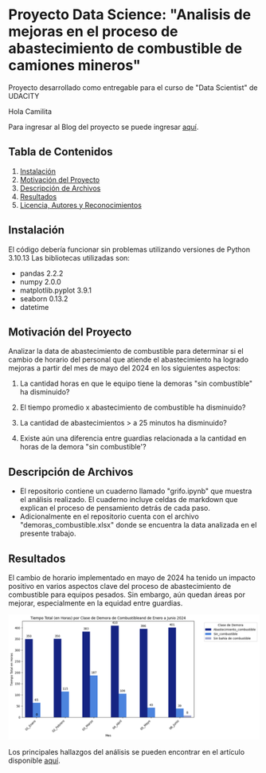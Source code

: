 # Proyecto Data Science: "Analisis de mejoras en el proceso de abastecimiento de combustible de camiones mineros"
Proyecto desarrollado como entregable para el curso de "Data Scientist" de UDACITY

Hola Camilita

Para ingresar al Blog del proyecto se puede ingresar [aquí](https://medium.com/@iax.espv/evaluaci%C3%B3n-del-impacto-del-cambio-de-horario-en-el-abastecimiento-de-combustible-para-equipos-b0afc3bd322d).

## Tabla de Contenidos
1. [Instalación](#Instalación)
2. [Motivación del Proyecto](#Motivación-del-Proyecto)
3. [Descripción de Archivos](#Descripción-de-Archivos)
4. [Resultados](#Resultados)
5. [Licencia, Autores y Reconocimientos](#Licencia-Autores-y-Reconocimientos)

## Instalación
El código debería funcionar sin problemas utilizando versiones de Python 3.10.13
Las bibliotecas utilizadas son:
- pandas 2.2.2
- numpy 2.0.0
- matplotlib.pyplot 3.9.1
- seaborn 0.13.2
- datetime

## Motivación del Proyecto
Analizar la data de abastecimiento de combustible para determinar si el cambio de horario del personal que atiende el abastecimiento ha logrado mejoras a partir del mes de mayo del 2024 en los siguientes aspectos:

1. La cantidad horas en que le equipo tiene la demoras "sin combustible" ha disminuido?

2. El tiempo promedio x abastecimiento de combustible ha disminuido?

3. La cantidad de abastecimientos > a 25 minutos ha disminuido?

4. Existe aún una diferencia entre guardias relacionada a la cantidad en horas de la demora "sin combustible'?


## Descripción de Archivos
- El repositorio contiene un cuaderno llamado "grifo.ipynb" que muestra el análisis realizado. El cuaderno incluye celdas de markdown que explican el proceso de pensamiento detrás de cada paso.
- Adicionalmente en el repositorio cuenta con el archivo "demoras_combustible.xlsx" donde se encuentra la data analizada en el presente trabajo.

## Resultados
El cambio de horario implementado en mayo de 2024 ha tenido un impacto positivo en varios aspectos clave del proceso de abastecimiento de combustible para equipos pesados. Sin embargo, aún quedan áreas por mejorar, especialmente en la equidad entre guardias.

![](Imagenes/Img_preg1.png "Mejora en disminuir tiempos sin combustible")

Los principales hallazgos del análisis se pueden encontrar en el artículo disponible [aquí](https://medium.com/@iax.espv/evaluaci%C3%B3n-del-impacto-del-cambio-de-horario-en-el-abastecimiento-de-combustible-para-equipos-b0afc3bd322d).
